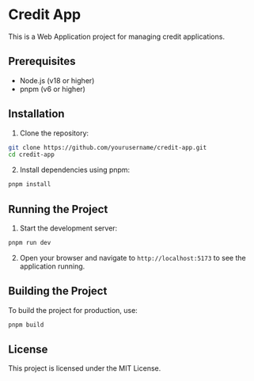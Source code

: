# Credit App

This is a Web Application project for managing credit applications.

## Prerequisites

- Node.js (v18 or higher)
- pnpm (v6 or higher)

## Installation

1. Clone the repository:

  ```sh
  git clone https://github.com/yourusername/credit-app.git
  cd credit-app
  ```

2. Install dependencies using pnpm:

  ```sh
  pnpm install
  ```

## Running the Project

1. Start the development server:

  ```sh
  pnpm run dev
  ```

2. Open your browser and navigate to `http://localhost:5173` to see the application running.

## Building the Project

To build the project for production, use:

```sh
pnpm build
```

## License

This project is licensed under the MIT License.